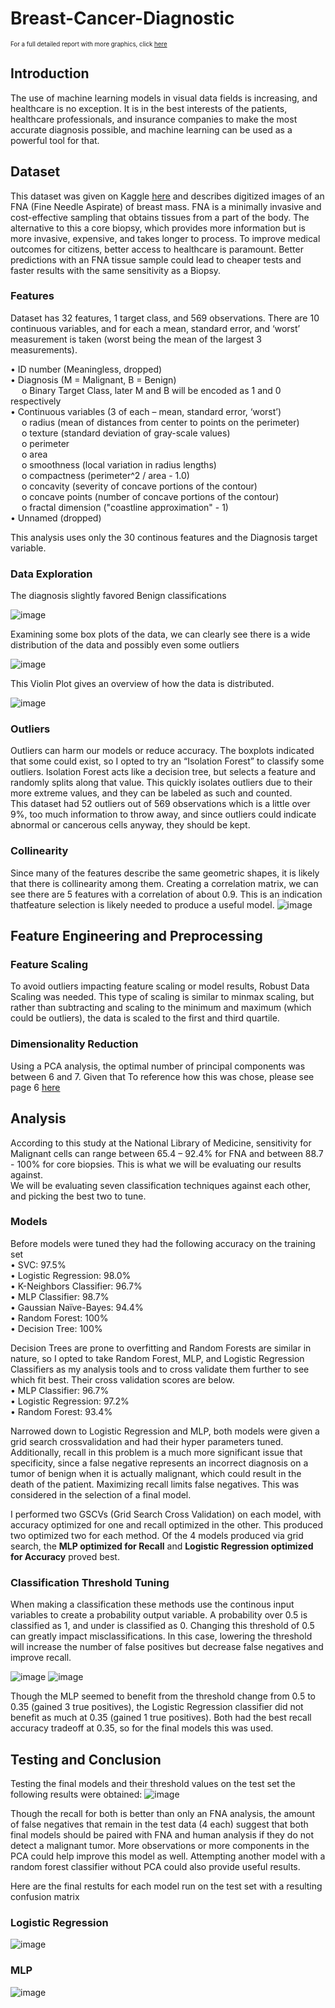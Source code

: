 # Breast-Cancer-Diagnostic
<sub><sup>For a full detailed report with more graphics, click [here](https://github.com/pogags/Breast-Cancer-Diagnostic/blob/main/Breast%20Cancer%20Diagnostic.pdf)</sup></sub>
## Introduction

The use of machine learning models in visual data fields is increasing, and healthcare is no exception. It is in the best interests of the patients, healthcare professionals, and insurance companies to make the most accurate diagnosis possible, and machine learning can be used as a powerful tool for that.


## Dataset

This dataset was given on Kaggle [here](https://www.kaggle.com/datasets/uciml/breast-cancer-wisconsin-data) and describes digitized images of an FNA (Fine Needle Aspirate) of breast mass. FNA is a minimally invasive and cost-effective sampling that obtains tissues from a part of the body. The alternative to this a core biopsy, which provides more information but is more invasive, expensive, and takes longer to process. To improve medical outcomes for citizens, better access to healthcare is paramount. Better predictions with an FNA tissue sample could lead to cheaper tests and faster results with the same sensitivity as a Biopsy.

### Features

Dataset has 32 features, 1 target class, and 569 observations. There are 10 continuous variables, and for each a mean, standard error, and ‘worst’ measurement is taken (worst being the mean of the largest 3 measurements). 

•	ID number (Meaningless, dropped)  
•	Diagnosis (M = Malignant, B = Benign)  
 &emsp; o Binary Target Class, later M and B will be encoded as 1 and 0 respectively  
•	Continuous variables (3 of each – mean, standard error, ‘worst’)  
&emsp;  o	radius (mean of distances from center to points on the perimeter)  
 &emsp; o	texture (standard deviation of gray-scale values)  
 &emsp; o	perimeter  
 &emsp; o	area  
 &emsp; o	smoothness (local variation in radius lengths)  
&emsp;  o	compactness (perimeter^2 / area - 1.0)  
 &emsp; o	concavity (severity of concave portions of the contour)  
&emsp;  o	concave points (number of concave portions of the contour)  
 &emsp; o	fractal dimension ("coastline approximation" - 1)  
•	Unnamed (dropped)  

This analysis uses only the 30 continous features and the Diagnosis target variable.

### Data Exploration

The diagnosis slightly favored Benign classifications 

![image](https://user-images.githubusercontent.com/60637235/174681631-ae8d2be1-268b-4796-9193-94e6e3145391.png)

Examining some box plots of the data, we can clearly see there is a wide distribution of the data and possibly even some outliers 

![image](https://user-images.githubusercontent.com/60637235/174681781-ac3cb4b0-0f6c-441f-9542-1ad76008e8ff.png)

This Violin Plot gives an overview of how the data is distributed. 

![image](https://user-images.githubusercontent.com/60637235/174681800-df0c4a8e-2dbb-42d9-a0f0-523dc3bf455b.png)

### Outliers
Outliers can harm our models or reduce accuracy. The boxplots indicated that some could exist, so I opted to try an “Isolation Forest” to classify some outliers. Isolation Forest acts like a decision tree, but selects a feature and randomly splits along that value. This quickly isolates outliers due to their more extreme values, and they can be labeled as such and counted.  
This dataset had 52 outliers out of 569 observations which is a little over 9%, too much information to throw away, and since outliers could indicate abnormal or cancerous cells anyway, they should be kept.

### Collinearity
Since many of the features describe the same geometric shapes, it is likely that there is collinearity among them. Creating a correlation matrix, we can see there are 5 features with a correlation of about 0.9. This is an indication thatfeature selection is likely needed to produce a useful model.
![image](https://user-images.githubusercontent.com/60637235/174682040-1062bf5d-d4c9-4326-9b0f-b89f76834edf.png)

## Feature Engineering and Preprocessing
### Feature Scaling
To avoid outliers impacting feature scaling or model results, Robust Data Scaling was needed. This type of scaling is similar to minmax scaling, but rather than subtracting and scaling to the minimum and maximum (which could be outliers), the data is scaled to the first and third quartile.

### Dimensionality Reduction
Using a PCA analysis, the optimal number of principal components was between 6 and 7. Given that To reference how this was chose, please see page 6 [here](https://github.com/pogags/Breast-Cancer-Diagnostic/blob/main/Breast%20Cancer%20Diagnostic.pdf)

## Analysis
According to this study at the National Library of Medicine, sensitivity for Malignant cells can range between 65.4 – 92.4% for FNA and between 88.7 - 100% for core biopsies. This is what we will be evaluating our results against.  
We will be evaluating seven classification techniques against each other, and picking the best two to tune.

### Models
Before models were tuned they had the following accuracy on the training set  
•	SVC: 97.5%  
•	Logistic Regression: 98.0%  
•	K-Neighbors Classifier: 96.7%  
•	MLP Classifier: 98.7%  
•	Gaussian Naïve-Bayes: 94.4%  
•	Random Forest: 100%  
•	Decision Tree: 100%  

Decision Trees are prone to overfitting and Random Forests are similar in nature, so I opted to take Random Forest, MLP, and Logistic Regression Classifiers as my analysis tools and to cross validate them further to see which fit best.
Their cross validation scores are below.  
•	MLP Classifier: 96.7%  
•	Logistic Regression: 97.2%  
•	Random Forest: 93.4%  

Narrowed down to Logistic Regression and MLP, both models were given a grid search crossvalidation and had their hyper parameters tuned. Additionally, recall in this problem is a much more significant issue that specificity, since a false negative represents an incorrect diagnosis on a tumor of benign when it is actually malignant, which could result in the death of the patient. Maximizing recall limits false negatives. This was considered in the selection of a final model.

I performed two GSCVs (Grid Search Cross Validation) on each model, with accuracy optimized for one and recall optimized in the other. This produced two optimized two for each method. 
Of the 4 models produced via grid search, the **MLP optimized for Recall** and **Logistic Regression optimized for Accuracy** proved best.

### Classification Threshold Tuning

When making a classification these methods use the continous input variables to create a probability output variable. A probability over 0.5 is classified as 1, and under is classified as 0. Changing this threshold of 0.5 can greatly impact misclassifications. In this case, lowering the threshold will increase the number of false positives but decrease false negatives and improve recall.  

![image](https://user-images.githubusercontent.com/60637235/174684434-0fbae403-bc0a-4fbb-9e0e-2d84eb4c354a.png)
![image](https://user-images.githubusercontent.com/60637235/174684443-0bd2df73-4f85-464b-aeeb-2c4705a17115.png)

Though the MLP seemed to benefit from the threshold change from 0.5 to 0.35 (gained 3 true positives), the Logistic Regression classifier did not benefit as much at 0.35 (gained 1 true positives). Both had the best recall accuracy tradeoff at 0.35, so for the final models this was used.

## Testing and Conclusion

Testing the final models and their threshold values on the test set the following results were obtained:
![image](https://user-images.githubusercontent.com/60637235/174684509-f15cb67a-3053-4662-8c7b-65c4ed70dea0.png)

Though the recall for both is better than only an FNA analysis, the amount of false negatives that remain in the test data (4 each) suggest that both final models should be paired with FNA and human analysis if they do not detect a malignant tumor. More observations or more components in the PCA could help improve this model as well. Attempting another model with a random forest classifier without PCA could also provide useful results.

Here are the final restults for each model run on the test set with a resulting confusion matrix
### Logistic Regression
![image](https://user-images.githubusercontent.com/60637235/174684559-84681565-cbf1-4939-be68-cd328ad091ea.png)
### MLP
![image](https://user-images.githubusercontent.com/60637235/174684595-ecefad5d-0213-4735-9ff3-ace9a9696d26.png)


